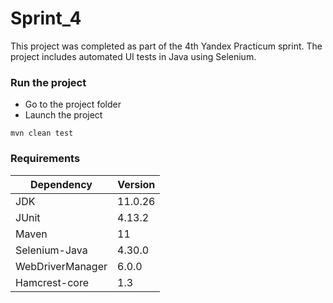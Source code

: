 # Sprint_4

This project was completed as part of the 4th Yandex Practicum sprint.
The project includes automated UI tests in Java using Selenium.

### Run the project

- Go to the project folder
- Launch the project
```
mvn clean test
```

### Requirements
| Dependency | Version |
| ------------ | ------------ |
| JDK | 11.0.26  |
| JUnit | 4.13.2 |
| Maven | 11 |
| Selenium-Java | 4.30.0 |
| WebDriverManager | 6.0.0 |
| Hamcrest-core | 1.3 |
